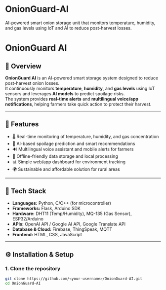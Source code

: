 # OnionGuard-AI
AI-powered smart onion storage unit that monitors temperature, humidity, and gas levels using IoT and AI to reduce post-harvest losses.
# OnionGuard AI

## 🌾 Overview
**OnionGuard AI** is an AI-powered smart storage system designed to reduce post-harvest onion losses.  
It continuously monitors **temperature**, **humidity**, and **gas levels** using IoT sensors and leverages **AI models** to predict spoilage risks.  
The system provides **real-time alerts** and **multilingual voice/app notifications**, helping farmers take quick action to protect their harvest.

---

## 🚀 Features
- 🌡️ Real-time monitoring of temperature, humidity, and gas concentration  
- 🧠 AI-based spoilage prediction and smart recommendations  
- 🔊 Multilingual voice assistant and mobile alerts for farmers  
- 📶 Offline-friendly data storage and local processing  
- 📊 Simple web/app dashboard for environment tracking  
- 🌍 Sustainable and affordable solution for rural areas  

---

## 🧩 Tech Stack
- **Languages:** Python, C/C++ (for microcontroller)
- **Frameworks:** Flask, Arduino SDK  
- **Hardware:** DHT11 (Temp/Humidity), MQ-135 (Gas Sensor), ESP32/Arduino  
- **APIs:** OpenAI API / Google AI API, Google Translate API  
- **Database & Cloud:** Firebase, ThingSpeak, MQTT  
- **Frontend:** HTML, CSS, JavaScript  

---

## ⚙️ Installation & Setup

### 1. Clone the repository  
```bash
git clone https://github.com/<your-username>/OnionGuard-AI.git
cd OnionGuard-AI

